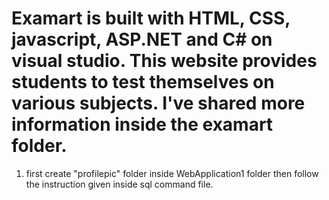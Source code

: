 # Examart is built with HTML, CSS, javascript, ASP.NET and C# on visual studio. This website provides students to test themselves on various subjects. I've shared more information inside the examart folder.
1. first create "profilepic" folder inside WebApplication1 folder then follow the instruction given inside sql command file.

